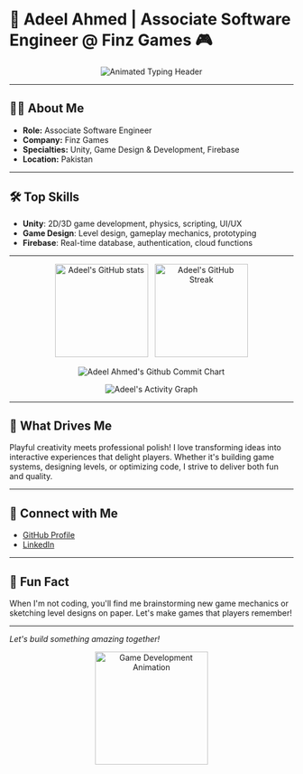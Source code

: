 # 👾 Adeel Ahmed | Associate Software Engineer @ Finz Games 🎮

<!-- Animated Header -->
<p align="center">
  <img src="https://readme-typing-svg.demolab.com?font=Fira+Code&size=32&pause=1000&color=F7971E&center=true&vCenter=true&width=700&lines=Hi+there!+I'm+Adeel+Ahmed+%F0%9F%8E%AE;Associate+Software+Engineer+at+Finz+Games;Unity+Game+Developer+%F0%9F%8E%B2;Firebase+Enthusiast+%F0%9F%92%BB;Let's+build+something+amazing!" alt="Animated Typing Header" />
</p>

---

## 👨‍💻 About Me

- **Role:** Associate Software Engineer  
- **Company:** Finz Games  
- **Specialties:** Unity, Game Design & Development, Firebase  
- **Location:** Pakistan

---

## 🛠️ Top Skills

- **Unity**: 2D/3D game development, physics, scripting, UI/UX  
- **Game Design**: Level design, gameplay mechanics, prototyping  
- **Firebase**: Real-time database, authentication, cloud functions  

---

<!-- Animated Stats -->
<p align="center">
  <img src="https://github-readme-stats.vercel.app/api?username=AdeeLGondaL&show_icons=true&theme=radical&hide_title=true" alt="Adeel's GitHub stats" height="165" />
  &nbsp;
  <img src="https://github-readme-streak-stats.herokuapp.com/?user=AdeeLGondaL&theme=radical" alt="Adeel's GitHub Streak" height="165" />
</p>

<!-- Commit Chart -->
<p align="center">
  <img src="https://ghchart.rshah.org/F7971E/AdeeLGondaL" alt="Adeel Ahmed's Github Commit Chart" />
</p>

<p align="center">
  <img src="https://github-readme-activity-graph.cyclic.app/graph?username=AdeeLGondaL&theme=react-dark" alt="Adeel's Activity Graph" />
</p>

---

## 🌟 What Drives Me

Playful creativity meets professional polish! I love transforming ideas into interactive experiences that delight players. Whether it's building game systems, designing levels, or optimizing code, I strive to deliver both fun and quality.

---

## 🔗 Connect with Me

- [GitHub Profile](https://github.com/AdeeLGondaL)
- [LinkedIn](https://www.linkedin.com/in/adeel-ahmed-0544a3212/)

---

## 🚀 Fun Fact

When I'm not coding, you'll find me brainstorming new game mechanics or sketching level designs on paper. Let's make games that players remember!

---

*Let's build something amazing together!*

<p align="center">
  <img src="https://media.giphy.com/media/l0MYt5jPR6QX5pnqM/giphy.gif" alt="Game Development Animation" width="200"/>
</p>
